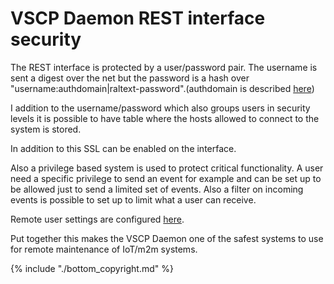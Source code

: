 # VSCP Daemon REST interface security 

The REST interface is protected by a user/password pair. The username is sent a digest over the net but the password is a hash over "username:authdomain|raltext-password".(authdomain is described [here](./configuring_the_vscp_daemon.md#configuration))

I addition to the username/password which also groups users in security levels it is possible to have table where the hosts allowed to connect to the system is stored.

In addition to this SSL can be enabled on the interface.

Also a privilege based system is used to protect critical functionality. A user need a specific privilege to send an event for example and can be set up to be allowed just to send a limited set of events. Also a filter on incoming events is possible to set up to limit what a user can receive.

Remote user settings are configured [here](./configuring_the_vscp_daemon.md#remote_user_settings).

Put together this makes the VSCP Daemon one of the safest systems to use for remote maintenance of IoT/m2m systems.

{% include "./bottom_copyright.md" %}

